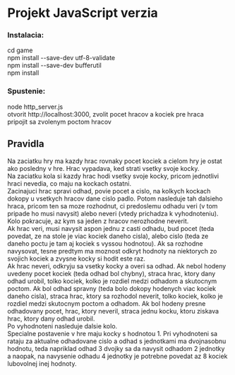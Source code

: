 # Projekt JavaScript verzia

### Instalacia:

cd game  
npm install --save-dev utf-8-validate  
npm install --save-dev bufferutil  
npm install
 
### Spustenie:

node http_server.js  
otvorit http://localhost:3000, zvolit pocet hracov a kociek pre hraca  
pripojit sa zvolenym poctom hracov

## Pravidla

Na zaciatku hry ma kazdy hrac rovnaky pocet kociek a cielom hry je ostat ako posledny v hre. Hrac vypadava, ked strati vsetky svoje kocky.  
Na zaciatku kola si kazdy hrac hodi vsetky svoje kocky, pricom jednotlivi hraci nevedia, co maju na kockach ostatni.  
Zacinajuci hrac spravi odhad, povie pocet a cislo, na kolkych kockach dokopy u vsetkych hracov dane cislo padlo. Potom nasleduje tah dalsieho hraca, pricom ten sa moze rozhodnut, ci predoslemu odhadu veri (v tom pripade ho musi navysit) alebo neveri (vtedy prichadza k vyhodnoteniu). Kolo pokracuje, az kym sa jeden z hracov nerozhodne neverit.  
Ak hrac veri, musi navysit aspon jednu z casti odhadu, bud pocet (teda povedat, ze na stole je viac kociek daneho cisla), alebo cislo (teda ze daneho poctu je tam aj kociek s vyssou hodnotou). Ak sa rozhodne navysovat, tesne predtym ma moznost odkryt hodnoty na niektorych zo svojich kociek a zvysne kocky si hodit este raz.  
Ak hrac neveri, odkryju sa vsetky kocky a overi sa odhad. Ak nebol hodeny uvedeny pocet kociek (teda odhad bol chybny), straca hrac, ktory dany odhad urobil, tolko kociek, kolko je rozdiel medzi odhadom a skutocnym poctom. Ak bol odhad spravny (teda bolo dokopy hodenych viac kociek daneho cisla), straca hrac, ktory sa rozhodol neverit, tolko kociek, kolko je rozdiel medzi skutocnym poctom a odhadom. Ak bol hodeny presne odhadovany pocet, hrac, ktory neveril, straca jednu kocku, ktoru ziskava hrac, ktory dany odhad urobil.  
Po vyhodnoteni nasleduje dalsie kolo.  
Specialne postavenie v hre maju kocky s hodnotou 1. Pri vyhodnoteni sa rataju za aktualne odhadovane cislo a odhad s jednotkami ma dvojnasobnu hodnotu, teda napriklad odhad 3 dvojky sa da navysit odhadom 2 jednotky a naopak, na navysenie odhadu 4 jednotky je potrebne povedat az 8 kociek lubovolnej inej hodnoty.
